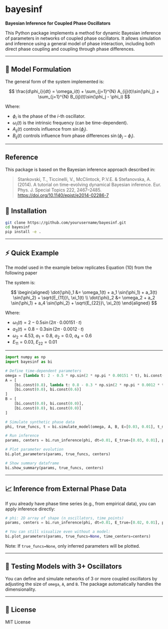 # bayesinf

**Bayesian Inference for Coupled Phase Oscillators**

This Python package implements a method for dynamic Bayesian inference of parameters in networks of coupled phase oscillators. It allows simulation and inference using a general model of phase interaction, including both direct phase coupling and coupling through phase differences.

---

## 📘 Model Formulation

The general form of the system implemented is:

$$
\frac{d\phi_i}{dt} = \omega_i(t) + \sum_{j=1}^{N} A_{ij}(t)\sin(\phi_j) + \sum_{j=1}^{N} B_{ij}(t)\sin(\phi_j - \phi_i)
$$

Where:

- $\phi_i$ is the phase of the $i$-th oscillator.
- $\omega_i(t)$ is the intrinsic frequency (can be time-dependent).
- $A_{ij}(t)$ controls influence from $\sin(\phi_j)$.
- $B_{ij}(t)$ controls influence from phase differences $\sin(\phi_j - \phi_i)$.

---

## Reference

This package is based on the Bayesian inference approach described in:

> Stankovski, T., Ticcinelli, V., McClintock, P.V.E. & Stefanovska, A. (2014). A tutorial on time-evolving dynamical Bayesian inference. Eur. Phys. J. Special Topics 222, 2467–2485. https://doi.org/10.1140/epjst/e2014-02286-7



## 🔧 Installation

```bash
git clone https://github.com/yourusername/bayesinf.git
cd bayesinf
pip install -e .
```

---

## ⚡ Quick Example

The model used in the example below replicates Equation (10) from the following paper

The system is:

$$
\begin{aligned}
\dot{\phi}_1 &= \omega_1(t) + a_1 \sin(\phi_1) + a_3(t) \sin(\phi_2) + \sqrt{E_{11}}\, \xi_1(t) \\
\dot{\phi}_2 &= \omega_2 + a_2 \sin(\phi_1) + a_4 \sin(\phi_2) + \sqrt{E_{22}}\, \xi_2(t)
\end{aligned}
$$


Where:

- $\omega_1(t) = 2 - 0.5 \sin(2\pi \cdot 0.00151 \cdot t)$
- $a_3(t) = 0.8 - 0.3 \sin(2\pi \cdot 0.0012 \cdot t)$
- $\omega_2 = 4.53$, $a_1 = 0.8$, $a_2 = 0.0$, $a_4 = 0.6$
- $E_{11} = 0.03$, $E_{22} = 0.01$

---

```python
import numpy as np
import bayesinf as bi

# Define time-dependent parameters
omega = [lambda t: 2 - 0.5 * np.sin(2 * np.pi * 0.00151 * t), bi.const(4.53)]
A = [
    [bi.const(0.8), lambda t: 0.8 - 0.3 * np.sin(2 * np.pi * 0.0012 * t)],
    [bi.const(0.0), bi.const(0.6)]
]
B = [
    [bi.const(0.0), bi.const(0.0)],
    [bi.const(0.0), bi.const(0.0)]
]

# Simulate synthetic phase data
phi, true_funcs, t = bi.simulate_model(omega, A, B, E=[0.03, 0.01], t_max=2000, dt=0.01)

# Run inference
params, centers = bi.run_inference(phi, dt=0.01, E_true=[0.03, 0.01], pw=0.2, t=t)

# Plot parameter evolution
bi.plot_parameters(params, true_funcs, centers)

# Show summary dataframe
bi.show_summary(params, true_funcs, centers)
```

---

## 📈 Inference from External Phase Data

If you already have phase time series (e.g., from empirical data), you can apply inference directly:

```python
# phi: 2D array of shape (n_oscillators, time_points)
params, centers = bi.run_inference(phi, dt=0.01, E_true=[0.02, 0.01], pw=0.1, t=your_time_vector)

# You can still visualize even without a model:
bi.plot_parameters(params, true_funcs=None, time_centers=centers)
```

Note: If `true_funcs=None`, only inferred parameters will be plotted.

---

## 🧪 Testing Models with 3+ Oscillators

You can define and simulate networks of 3 or more coupled oscillators by adjusting the size of `omega`, `A`, and `B`. The package automatically handles the dimensionality.

---

## 📄 License

MIT License